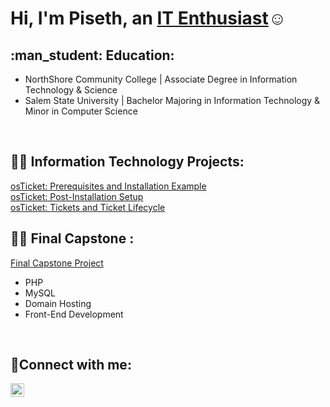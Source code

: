 <h1>Hi, I'm Piseth, an <a href="https://www.linkedin.com/in/piseth-sun-44bb771b3/" target="_blank">IT Enthusiast</a>☺</h1>

<h2> :man_student: Education:</h2>

<ul>
  <li>NorthShore Community College | Associate Degree in Information Technology & Science</li>
  <li>Salem State University | Bachelor Majoring in  Information Technology & Minor in Computer Science</li>
</ul>
<br>

<h2>👨‍💻 Information Technology Projects:</h2>
<a href="https://github.com/PisethSun/osTicket" target="_blank">osTicket: Prerequisites and Installation Example</a>
<br>
<a href="https://github.com/PisethSun/Post-Installation-Setp" target="_blank">osTicket: Post-Installation Setup</a>
<br>
<a href="https://github.com/PisethSun/Tickets-and-Ticket-Lifecycle" target="_blank">osTicket: Tickets and Ticket Lifecycle</a>



<h2>👨‍💻 Final Capstone :</h2>
<a href="https://nailspahelen.online/" target="_blank">Final Capstone Project</a>
<ul>
  <li>PHP</li>
  <li>MySQL</li>
  <li>Domain Hosting</li>
  <li>Front-End Development</li>
</ul>


<br>
<h2>🤳Connect with me:</h2>

[<img align="left" alt="Piseth | LinkedIn" width="22px" src="https://cdn.jsdelivr.net/npm/simple-icons@v3/icons/linkedin.svg" />][linkedin]

[linkedin]: https://linkedin.com/in/piseth-sun-44bb771b3/
